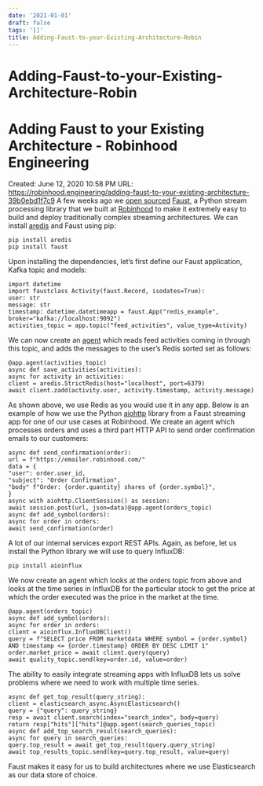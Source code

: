 ```yaml
---
date: '2021-01-01'
draft: false
tags: '[]'
title: Adding-Faust-to-your-Existing-Architecture-Robin
---
```


# Adding-Faust-to-your-Existing-Architecture-Robin

# Adding Faust to your Existing Architecture - Robinhood Engineering
Created: June 12, 2020 10:58 PM
URL: https://robinhood.engineering/adding-faust-to-your-existing-architecture-39b0ebd1f7c9
A few weeks ago we [open sourced](https://robinhood.engineering/faust-stream-processing-for-python-a66d3a51212d) [Faust](https://github.com/robinhood/faust), a Python stream processing library that we built at [Robinhood](https://robinhood.com/) to make it extremely easy to build and deploy traditionally complex streaming architectures.
We can install [aredis](https://github.com/NoneGG/aredis) and Faust using pip:
```
pip install aredis
pip install faust
```
Upon installing the dependencies, let’s first define our Faust application, Kafka topic and models:
```
import datetime
import faustclass Activity(faust.Record, isodates=True):
user: str
message: str
timestamp: datetime.datetimeapp = faust.App("redis_example", broker="kafka://localhost:9092")
activities_topic = app.topic("feed_activities", value_type=Activity)
```
We can now create an [agent](http://faust.readthedocs.io/en/latest/userguide/agents.html) which reads feed activities coming in through this topic, and adds the messages to the user’s Redis sorted set as follows:
```
@app.agent(activities_topic)
async def save_activities(activities):
async for activity in activities:
client = aredis.StrictRedis(host="localhost", port=6379)
await client.zadd(activity.user, activity.timestamp, activity.message)
```
As shown above, we use Redis as you would use it in any app.
Below is an example of how we use the Python [aiohttp](https://aiohttp.readthedocs.io/en/stable/index.html) library from a Faust streaming app for one of our use cases at Robinhood.
We create an agent which processes orders and uses a third part HTTP API to send order confirmation emails to our customers:
```
async def send_confirmation(order):
url = f"https://emailer.robinhood.com/"
data = {
"user": order.user_id,
"subject": "Order Confirmation",
"body" f"Order: {order.quantity} shares of {order.symbol}",
}
async with aiohttp.ClientSession() as session:
await session.post(url, json=data)@app.agent(orders_topic)
async def add_symbol(orders):
async for order in orders:
await send_confirmation(order)
```
A lot of our internal services export REST APIs.
Again, as before, let us install the Python library we will use to query InfluxDB:
```
pip install aioinflux
```
We now create an agent which looks at the orders topic from above and looks at the time series in InfluxDB for the particular stock to get the price at which the order executed was the price in the market at the time.
```
@app.agent(orders_topic)
async def add_symbol(orders):
async for order in orders:
client = aioinflux.InfluxDBClient()
query = f"SELECT price FROM marketdata WHERE symbol = {order.symbol} AND timestamp <= {order.timestamp} ORDER BY DESC LIMIT 1"
order.market_price = await client.query(query)
await quality_topic.send(key=order.id, value=order)
```
The ability to easily integrate streaming apps with InfluxDB lets us solve problems where we need to work with multiple time series.
```
async def get_top_result(query_string):
client = elasticsearch_async.AsyncElasticsearch()
query = {"query": query_string}
resp = await client.search(index="search_index", body=query)
return resp["hits"]["hits"]@app.agent(search_queries_topic)
async def add_top_search_result(search_queries):
async for query in search_queries:
query.top_result = await get_top_result(query.query_string)
await top_results_topic.send(key=query.top_result, value=query)
```
Faust makes it easy for us to build architectures where we use Elasticsearch as our data store of choice.
